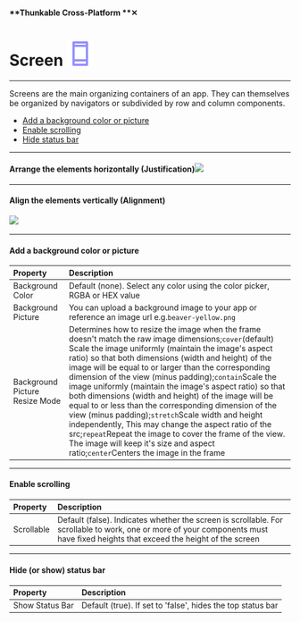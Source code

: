 #### **Thunkable Cross-Platform **✕

# Screen ![](/assets/iOSviewIconScreen.png)

---

Screens are the main organizing containers of an app. They can themselves be organized by navigators or subdivided by row and column components.

* [Add a background color or picture](https://legacy.gitbook.com/book/thunkable/thunkable-docs/edit#)
* [Enable scrolling](https://legacy.gitbook.com/book/thunkable/thunkable-docs/edit#)
* [Hide status bar](https://legacy.gitbook.com/book/thunkable/thunkable-docs/edit#)

---

#### Arrange the elements horizontally \(Justification\)![](blob:https://legacy.gitbook.com/4c10eb2a-b171-4ae9-bf79-f78676dd1872)

---

#### Align the elements vertically \(Alignment\)

![](blob:https://legacy.gitbook.com/caf610e7-8dcf-4cc8-bafd-ec48c04a403c)

---

#### Add a background color or picture

| Property | Description |
| :--- | :--- |
| Background Color | Default \(none\). Select any color using the color picker, RGBA or HEX value |
| Background Picture | You can upload a background image to your app or reference an image url e.g.`beaver-yellow.png` |
| Background Picture Resize Mode | Determines how to resize the image when the frame doesn't match the raw image dimensions;`cover`\(default\) Scale the image uniformly \(maintain the image's aspect ratio\) so that both dimensions \(width and height\) of the image will be equal to or larger than the corresponding dimension of the view \(minus padding\);`contain`Scale the image uniformly \(maintain the image's aspect ratio\) so that both dimensions \(width and height\) of the image will be equal to or less than the corresponding dimension of the view \(minus padding\);`stretch`Scale width and height independently, This may change the aspect ratio of the src;`repeat`Repeat the image to cover the frame of the view. The image will keep it's size and aspect ratio;`center`Centers the image in the frame |

---

#### Enable scrolling

| Property | Description |
| :--- | :--- |
| Scrollable | Default \(false\). Indicates whether the screen is scrollable. For scrollable to work, one or more of your components must have fixed heights that exceed the height of the screen |

---

#### Hide \(or show\) status bar

| Property | Description |
| :--- | :--- |
| Show Status Bar | Default \(true\). If set to 'false', hides the top status bar |




